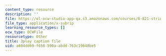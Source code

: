 ```yaml
---
content_type: resource
description: ''
file: https://ol-ocw-studio-app-qa.s3.amazonaws.com/courses/8-821-string-theory-and-holographic-duality-fall-2014/a604dd69f658590aabdd763c19648be5_k6HCdJ9lKho.vtt
file_type: application/x-subrip
learning_resource_types: []
ocw_type: OCWFile
resourcetype: Other
title: 3play caption file
uid: a604dd69-f658-590a-abdd-763c19648be5
---
```

